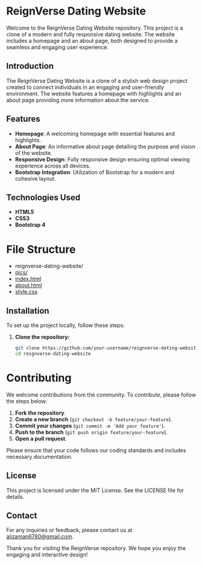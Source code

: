 # ReignVerse Dating Website

Welcome to the ReignVerse Dating Website repository. This project is a clone of a modern and fully responsive dating website. The website includes a homepage and an about page, both designed to provide a seamless and engaging user experience.

## Introduction

The ReignVerse Dating Website is a clone of a stylish web design project created to connect individuals in an engaging and user-friendly environment. The website features a homepage with highlights and an about page providing more information about the service.

## Features

- **Homepage**: A welcoming homepage with essential features and highlights.
- **About Page**: An informative about page detailing the purpose and vision of the website.
- **Responsive Design**: Fully responsive design ensuring optimal viewing experience across all devices.
- **Bootstrap Integration**: Utilization of Bootstrap for a modern and cohesive layout.

## Technologies Used

- **HTML5**
- **CSS3**
- **Bootstrap 4**

# File Structure

- reignverse-dating-website/
- [pics/](pics/)
- [index.html](index.html)
- [about.html](about.html)
- [style.css](style.css)


## Installation

To set up the project locally, follow these steps:

1. **Clone the repository:**
   ```bash
   git clone https://github.com/your-username/reignverse-dating-website.git
   cd reignverse-dating-website
   
# Contributing

We welcome contributions from the community. To contribute, please follow the steps below:

1. **Fork the repository**.
2. **Create a new branch** (`git checkout -b feature/your-feature`).
3. **Commit your changes** (`git commit -m 'Add your feature'`).
4. **Push to the branch** (`git push origin feature/your-feature`).
5. **Open a pull request**.

Please ensure that your code follows our coding standards and includes necessary documentation.

## License
This project is licensed under the MIT License. See the LICENSE file for details.

## Contact

For any inquiries or feedback, please contact us at [alizaman6780@gmail.com](mailto:alizaman6780@gmail.com).

Thank you for visiting the ReignVerse repository. We hope you enjoy the engaging and interactive design!




